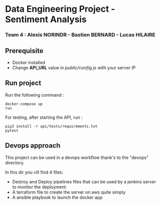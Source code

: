 # Data Engineering Project - Sentiment Analysis
### Team 4 : Alexis NORINDR - Bastien BERNARD - Lucas HILAIRE

## Prerequisite

- Docker installed
- Change **API_URL** value in *public/config.js* with your server IP

## Run project

Run the following command :
```
docker-compose up
run
```

For testing, after starting the API, run :
```
pip3 install -r api/tests/requirements.txt
pytest
```

## Devops approach

This project can be used in a devops workflow thank's to the "devops" directory.

In this dir you vill find 4 files:

- Destroy and Deploy pipelines files that can be used by a jenkins server to monitor the deployment.
- A terraform file to create the server on aws quite simply 
- A ansible playbook to launch the docker app 